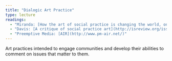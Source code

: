 ```yaml
---
title: "Dialogic Art Practice"
type: lecture
readings:
  - "Miranda: [How the art of social practice is changing the world, one row house at a time](http://www.artnews.com/2014/04/07/art-of-social-practice-is-changing-the-world-one-row-house-at-a-time/)"
  - "Davis: [A critique of social practice art](http://isreview.org/issue/90/critique-social-practice-art)"
  - "Preemptive Media: [AIR](http://www.pm-air.net/)" 
---
```

Art practices intended to engage communities and develop their abilities to comment on issues that matter to them.
